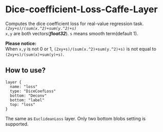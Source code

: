 # Dice-coefficient-Loss-Caffe-Layer
Computes the dice coefficient loss for real-value regression task.<br>
*`(2xy+s)/(sum(x.^2)+sum(y.^2)+s)`*<br>
`x,y` are both vectors(***float32***). `s` means smooth term(default 1).<br>

**Please notice:**<br>
When `x,y` is not 0 or 1, `(2xy+s)/(sum(x.^2)+sum(y.^2)+s)` is not equal to `(2xy+s)/(sum(x)+sum(y)+s)`.

## How to use?
```
layer {
  name: "loss"
  type: "DiceCoefLoss"
  bottom: "Deconv"
  bottom: "label"
  top: "loss"
}
```
The same as `EuclideanLoss` layer. Only two bottom blobs setting is supported.
